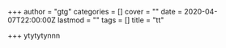 +++
author = "gtg"
categories = []
cover = ""
date = 2020-04-07T22:00:00Z
lastmod = ""
tags = []
title = "tt"

+++
ytytytynnn